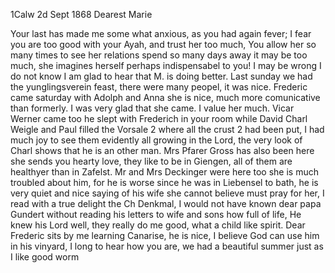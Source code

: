  1Calw 2d Sept 1868
Dearest Marie

Your last has made me some what anxious, as you had again fever; I fear you are too good with your Ayah, and trust her too much, You allow her so many times to see her relations spend so many days away it may be too much, she imagines herself perhaps indispensabel to you! I may be wrong I do not know I am glad to hear that M. is doing better. Last sunday we had the yunglingsverein feast, there were many peopel, it was nice. Frederic came saturday with Adolph and Anna she is nice, much more comunicative than formerly. I was very glad that she came. I value her much. Vicar Werner came too he slept with Frederich in your room while David Charl Weigle and Paul filled the Vorsale <saal>2 where all the crust <Grust>2 had been put, I had much joy to see them evidently all growing in the Lord, the very look of Charl shows that he is an other man. Mrs Pfarer Gross has also been here she sends you hearty love, they like to be in Giengen, all of them are healthyer than in Zafelst. Mr and Mrs Deckinger were here too she is much troubled about him, for he is worse since he was in Liebensel to bath, he is very quiet and nice saying of his wife she cannot believe must pray for her, I read with a true delight the Ch Denkmal, I would not have known dear papa Gundert without reading his letters to wife and sons how full of life, He knew his Lord well, they really do me good, what a child like spirit. Dear Frederic sits by me learning Canarise, he is nice, I believe God can use him in his vinyard, I long to hear how you are, we had a beautiful summer just as I like good worm
